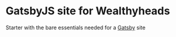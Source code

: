 # GatsbyJS site for Wealthyheads
Starter with the bare essentials needed for a [Gatsby](https://www.gatsbyjs.org/) site